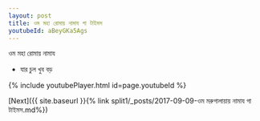 ```yaml
---
layout: post
title: ওম মহা রোমায় নামায গা টাইমস
youtubeId: aBeyGKa5Ags
---
```

 
 
 ওম মহা রোমায় নামায  
 
 -  যার চুল খুব বড় 
 
  
 
  
 
 
 
 
 
 


{% include youtubePlayer.html id=page.youtubeId %}
 
[Next]({{ site.baseurl }}{% link  split1/_posts/2017-09-09-ওম মরুগালায়ায় নামায গা টাইমস.md%})
 
